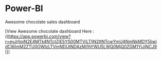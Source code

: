 # Power-BI
Awesome chocolate sales dashboard

[View Awesome chocolate dashboard Here : ((https://app.powerbi.com/view?r=eyJrIjoiN2E4MTk4NTctZjE5YS00MTViLTljN2ItNTcwYmU4NmNkMDY5IiwidCI6ImM2ZTU0OWIzLTVmNDUtNDAzMi1hYWU5LWQ0MjQ0ZGM1YjJjNCJ9)])
